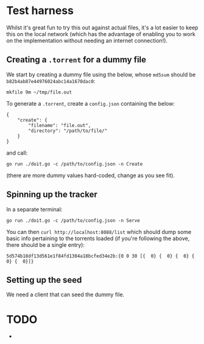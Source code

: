 
# Test harness

Whilst it's great fun to try this out against actual files, it's a lot easier to keep this on the local network (which has the advantage of enabling you to work on the implementation without needing an internet connection!).

## Creating a `.torrent` for a dummy file

We start by creating a dummy file using the below, whose `md5sum` should be `b82b4ab87e44976024abc14a1670dac0`:
```
mkfile 9m ~/tmp/file.out 
```

To generate a `.torrent`, create a `config.json` containing the below:
```
{
    "create": {
        "filename": "file.out",
        "directory": "/path/to/file/"
    }
}
```
and call:
```
go run ./doit.go -c /path/to/config.json -n Create
```
(there are more dummy values hard-coded, change as you see fit).

## Spinning up the tracker

In a separate terminal:

```
go run ./doit.go -c /path/to/config.json -n Serve
```

You can then `curl http://localhost:8088/list` which should dump some basic info pertaining to the torrents loaded (if you're following the above, there should be a single entry):

```
5d574b18df13d561e1f84fd1304a18bcfed34e2b:{0 0 30 [{  0} {  0} {  0} {  0} {  0}]}
```

## Setting up the seed

We need a client that can seed the dummy file.

# TODO

 - 